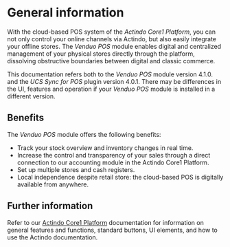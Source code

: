 # General information

With the cloud-based POS system of the *Actindo Core1 Platform*, you can not only control your online channels via Actindo, but also easily integrate your offline stores. The *Venduo POS* module enables digital and centralized management of your physical stores directly through the platform, dissolving obstructive boundaries between digital and classic commerce.  

This documentation refers both to the *Venduo POS* module version <!--?-->4.1.0. and the *UCS Sync for POS* plugin version 4.0.1. There may be differences in the UI, features and operation if your *Venduo POS* module is installed in a different version.

## Benefits

The *Venduo POS* module offers the following benefits:
- Track your stock overview and inventory changes in real time.
- Increase the control and transparency of your sales through a direct connection to our accounting module in the Actindo Core1 Platform.
- Set up multiple stores and cash registers.
- Local independence despite retail store: the cloud-based POS is digitally available from anywhere.


## Further information

Refer to our [Actindo Core1 Platform](../../Core1/Overview/01_General.md) documentation for information on general features and functions, standard buttons, UI elements, and how to use the Actindo documentation.


